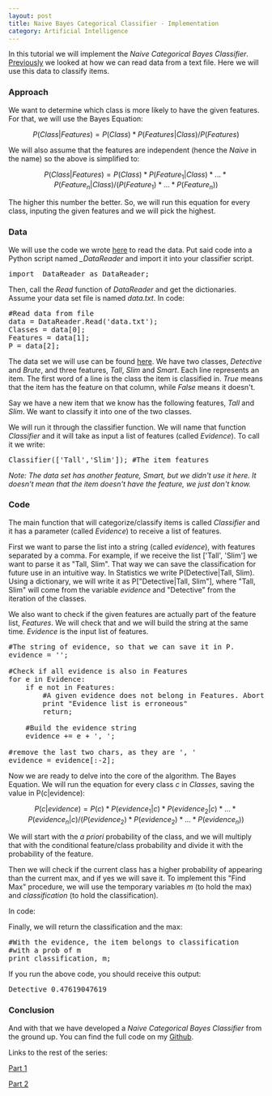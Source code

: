```yaml
---
layout: post
title: Naive Bayes Categorical Classifier - Implementation
category: Artificial Intelligence
---
```



In this tutorial we will implement the <i>Naive Categorical Bayes Classifier</i>. [Previously](/naive-bayes-cat-read-data/) we looked at how we can read data from a text file. Here we will use this data to classify items.

### Approach

We want to determine which class is more likely to have the given features. For that, we will use the Bayes Equation:

$$P(Class|Features) = P(Class) * P(Features|Class) / P(Features)$$

We will also assume that the features are independent (hence the <i>Naive</i> in the name) so the above is simplified to:

$$P(Class|Features) = P(Class) * P(Feature_1|Class) * ... * P(Feature_n|Class) / (P(Feature_1) * ... * P(Feature_n))$$

The higher this number the better. So, we will run this equation for every class, inputing the given features and we will pick the highest.

### Data

We will use the code we wrote [here](/2016/11/23/naive-bayes-cat-read-data/) to read the data. Put said code into a Python script named <i>_DataReader</i> and import it into your classifier script.

<pre>
import _DataReader as DataReader;
</pre>

Then, call the <i>Read</i> function of <i>DataReader</i> and get the dictionaries. Assume your data set file is named <i>data.txt</i>. In code:

<pre>
#Read data from file
data = DataReader.Read('data.txt');
Classes = data[0];
Features = data[1];
P = data[2];
</pre>

The data set we will use can be found <a href="https://github.com/MrDupin/Machine-Learning/blob/master/Classifiers/Naive%20Bayes/Categorical/data.txt">here</a>. We have two classes, <i>Detective</i> and <i>Brute</i>, and three features, <i>Tall</i>, <i>Slim</i> and <i>Smart</i>. Each line represents an item. The first word of a line is the class the item is classified in. <i>True</i> means that the item has the feature on that column, while <i>False</i> means it doesn't.

Say we have a new item that we know has the following features, <i>Tall</i> and <i>Slim</i>. We want to classify it into one of the two classes.

We will run it through the classifier function. We will name that function <i>Classifier</i> and it will take as input a list of features (called <i>Evidence</i>). To call it we write:

<pre>
Classifier(['Tall','Slim']); #The item features
</pre>

<i>Note: The data set has another feature, Smart, but we didn't use it here. It doesn't mean that the item doesn't have the feature, we just don't know.</i>

### Code

The main function that will categorize/classify items is called <i>Classifier</i> and it has a parameter (called <i>Evidence</i>) to receive a list of features.

First we want to parse the list into a string (called <i>evidence</i>), with features separated by a comma. For example, if we receive the list ['Tall', 'Slim'] we want to parse it as "Tall, Slim". That way we can save the classification for future use in an intuitive way. In Statistics we write P(Detective\|Tall, Slim). Using a dictionary, we will write it as P["Detective\|Tall, Slim"], where "Tall, Slim" will come from the variable <i>evidence</i> and "Detective" from the iteration of the classes.

We also want to check if the given features are actually part of the feature list, <i>Features</i>. We will check that and we will build the string at the same time. <i>Evidence</i> is the input list of features.

<pre>
#The string of evidence, so that we can save it in P.
evidence = '';

#Check if all evidence is also in Features
for e in Evidence:
    if e not in Features:
        #A given evidence does not belong in Features. Abort.
        print "Evidence list is erroneous"
        return;

    #Build the evidence string
    evidence += e + ', ';

#remove the last two chars, as they are ', '
evidence = evidence[:-2];
</pre>

Now we are ready to delve into the core of the algorithm. The Bayes Equation. We will run the equation for every class <i>c</i> in <i>Classes</i>, saving the value in P(c\|evidence):

$$P(c|evidence) = P(c) * P(evidence_1|c) * P(evidence_2|c) * ... * P(evidence_n|c) / (P(evidence_2) * P(evidence_2) * ... * P(evidence_n))$$

We will start with the <i>a priori</i> probability of the class, and we will multiply that with the conditional feature/class probability and divide it with the probability of the feature.

Then we will check if the current class has a higher probability of appearing than the current max, and if yes we will save it. To implement this "Find Max" procedure, we will use the temporary variables <i>m</i> (to hold the max) and <i>classification</i> (to hold the classification).

In code:

<script src="https://gist.github.com/MrDupin/27ac7ab65d46c22d7aef831b2a084f79.js"></script>

Finally, we will return the classification and the max:

<pre>
#With the evidence, the item belongs to classification
#with a prob of m
print classification, m;
</pre>

If you run the above code, you should receive this output:

<pre>
Detective 0.47619047619
</pre>

### Conclusion

And with that we have developed a <i>Naive Categorical Bayes Classifier</i> from the ground up. You can find the full code on my <a href="https://github.com/MrDupin/Machine-Learning/tree/master/Classifiers/Naive%20Bayes/Categorical">Github</a>.

Links to the rest of the series:

[Part 1](/naive-bayes-cat-intro/)

[Part 2](/naive-bayes-cat-read-data/)
